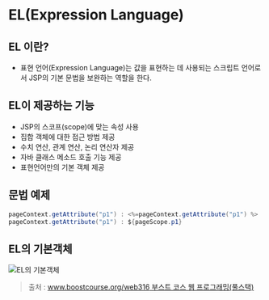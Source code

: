 # EL(Expression Language)

## EL 이란?

- 표현 언어(Expression Language)는 값을 표현하는 데 사용되는 스크립트 언어로서 JSP의 기본 문법을 보완하는 역할을 한다.

## EL이 제공하는 기능

- JSP의 스코프(scope)에 맞는 속성 사용
- 집합 객체에 대한 접근 방법 제공
- 수치 연산, 관계 연산, 논리 연산자 제공
- 자바 클래스 메소드 호출 기능 제공
- 표현언어만의 기본 객체 제공

## 문법 예제

```java
pageContext.getAttribute("p1") : <%=pageContext.getAttribute("p1") %>
pageContext.getAttribute("p1") : ${pageScope.p1}
```

## EL의 기본객체

![EL의 기본객체](https://cphinf.pstatic.net/mooc/20180130_153/1517281495386qOuqH_PNG/2_6_1__.PNG)



> 출처 :  [www.boostcourse.org/web316 부스트 코스 웹 프로그래밍(풀스택)](www.boostcourse.org/web316)

